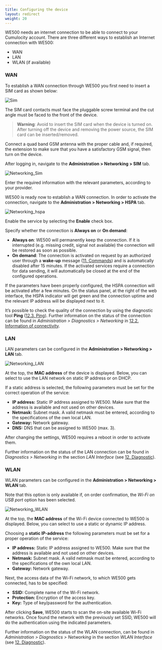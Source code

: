 ```yaml
---
title: Configuring the device
layout: redirect
weight: 20
---
```


WE500 needs an internet connection to be able to connect to your Cumulocity account. There are three different ways to establish an Internet connection with WE500:

* WAN
* LAN
* WLAN (if available)

### <a name="wan"></a>WAN

To establish a WAN connection through WE500 you first need to insert a SIM card as shown below:

![Sim](/guides/images/devices/we500/sim1.png)

The SIM card contacts must face the pluggable screw terminal and the cut angle must be faced to the front of the device.

>**Warning**: Avoid to insert the SIM card when the device is turned on. After turning off the device and removing the power source, the SIM card can be inserted/removed.

Connect a quad band GSM antenna with the proper cable and, if required, the extension to make sure that you have a satisfactory GSM signal, then turn on the device.

After logging in, navigate to the **Administration > Networking > SIM** tab.

![Networking_Sim](/guides/images/devices/we500/networking_sim1.png)

Enter the required information with the relevant parameters, according to your provider.

WE500 is ready now to establish a WAN connection. In order to activate the connection, navigate to the **Administration > Networking > HSPA** tab.

![Networking_hspa](/guides/images/devices/we500/networking_hspa1.png)

Enable the service by selecting the **Enable** check box. 

Specify whether the connection is **Always on** or **On demand**:

* **Always on**: WE500 will permanently keep the connection. If it is interrupted (e.g. missing credit, signal not available) the connection will be restored as soon as possible.
* **On demand**: The connection is activated on request by an authorized user through a **wake-up** message ([11. Commands](https://nethix.co/doc/en/we500/we500_sw_manual.html#we500-sw-builtin-cmd-en)) and is automatically disabled after 15 minutes. If the activated services require a connection for data sending, it will automatically be closed at the end of the configured operations.

If the parameters have been properly configured, the HSPA connection will be activated after a few minutes. On the status panel, at the right of the web interface, the HSPA indicator will get green and the connection uptime and the relevant IP address will be displayed next to it.

It’s possible to check the quality of the connection by using the diagnostic tool **Ping** ([12.3. Ping](https://nethix.co/doc/en/we500/we500_sw_manual.html#we500-sw-ping-en)). Further information on the status of the connection can be found in *Administration > Diagnostics > Networking* in [12.2. Information of connectivity](https://nethix.co/doc/en/we500/we500_sw_manual.html#we500-sw-networking-info-en).

### <a name="lan"></a>LAN

LAN parameters can be configured in the **Administration > Networking > LAN** tab.

![Networking_LAN](/guides/images/devices/we500/networking_lan1.png)

At the top, the **MAC address** of the device is displayed. Below, you can select to use the LAN network on static IP address or on DHCP.

If a static address is selected, the following parameters must be set for the correct operation of the service:

* **IP address:** Static IP address assigned to WE500. Make sure that the address is available and not used on other devices.
* **Netmask:** Subnet mask. A valid netmask must be entered, according to the specifications of the own local LAN.
* **Gateway:** Network gateway.
* **DNS:** DNS that can be assigned to WE500 (max. 3).

After changing the settings, WE500 requires a reboot in order to activate them. 

Further information on the status of the LAN connection can be found in *Diagnostics > Networking* in the section *LAN Interface* (see [12. Diagnostic](https://nethix.co/doc/en/we500/we500_sw_manual.html#we500-sw-diagnostics-en)).

### <a name="wlan"></a>WLAN

WLAN parameters can be configured in the **Administration > Networking > WLAN** tab.

Note that this option is only available if, on order confirmation, the *Wi-Fi on USB port* option has been selected.

![Networking_WLAN](/guides/images/devices/we500/networking_wlan.png)

At the top, the **MAC address** of the Wi-Fi device connected to WE500 is displayed. Below, you can select to use a static or dynamic IP address.

Choosing a **static IP-address** the following parameters must be set for a proper operation of the service:

* **IP address:** Static IP address assigned to WE500. Make sure that the address is available and not used on other devices.
* **Netmask:** Subnet mask. A valid netmask must be entered, according to the specifications of the own local LAN.
* **Gateway:** Network gateway.

Next, the access data of the Wi-Fi network, to which WE500 gets connected, has to be specified:

* **SSID:** Complete name of the Wi-Fi network.
* **Protection:** Encryption of the access key.
* **Key:** Type of key/password for the authentication.

After clicking **Save**, WE500 starts to scan the on-site available Wi-Fi networks. Once found the network with the previously set SSID, WE500 will do the authentication using the indicated parameters.

Further information on the status of the WLAN connection, can be found in *Administration > Diagnostics > Networking* in the section *WLAN Interface* (see [12. Diagnostic](https://nethix.co/doc/en/we500/we500_sw_manual.html#we500-sw-diagnostics-en)).
